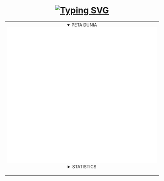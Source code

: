 <h1 align="center"> <a href="https://git.io/typing-svg"> <img src="https://readme-typing-svg.demolab.com?font=Fira+Code&size=25&pause=98&color=F7C365FF&background=63596700&center=true&vCenter=true&random=false&width=399&height=35&lines=HALLO+👋🏼+PEOPLE+" alt="Typing SVG" /></a> </h1>

<table>
<tr>
  <td colspan="1" align="center">
      <details open><summary>PETA DUNIA</summary><img src="https://github.com/lowlighter/metrics/blob/examples/metrics.plugin.stargazers.worldmap.svg" alt=""><details close><summary> STATISTICS</summary><img src="https://github-readme-streak-stats.herokuapp.com/?user=suk1yu&theme=slateorange&hide_border=false" /><img src="https://github-readme-stats.vercel.app/api/top-langs/?username=Suk1yu &theme=slateorange&show_icons=true&hide_border=false&layout=compact" alt=""></img></img></details>
      <img width="900" height="0" alt="">
    </td>
</tr>
</table>
